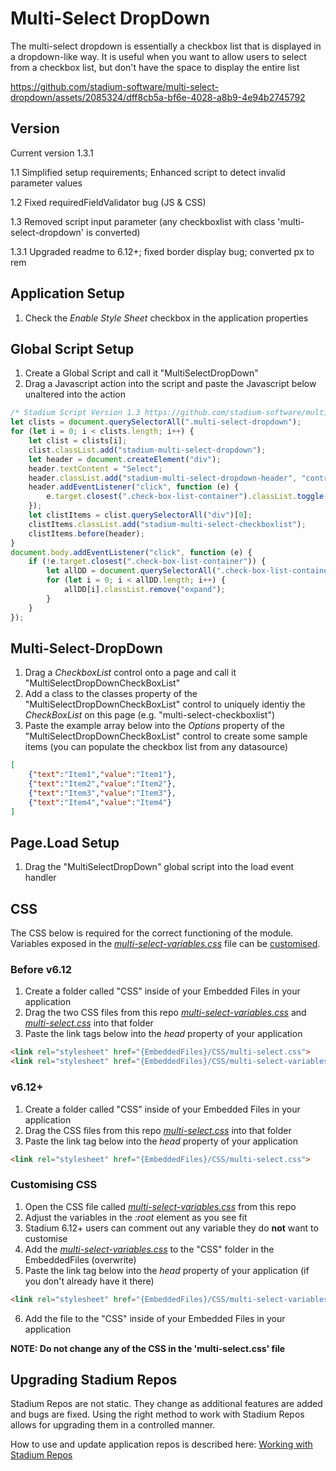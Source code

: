 # Multi-Select DropDown

The multi-select dropdown is essentially a checkbox list that is displayed in a dropdown-like way. It is useful when you want to allow users to select from a checkbox list, but don't have the space to display the entire list

https://github.com/stadium-software/multi-select-dropdown/assets/2085324/dff8cb5a-bf6e-4028-a8b9-4e94b2745792

## Version
Current version 1.3.1

1.1 Simplified setup requirements; Enhanced script to detect invalid parameter values

1.2 Fixed requiredFieldValidator bug (JS & CSS)

1.3 Removed script input parameter (any checkboxlist with class 'multi-select-dropdown' is converted)

1.3.1 Upgraded readme to 6.12+; fixed border display bug; converted px to rem

## Application Setup
1. Check the *Enable Style Sheet* checkbox in the application properties

## Global Script Setup

1. Create a Global Script and call it "MultiSelectDropDown"
2. Drag a Javascript action into the script and paste the Javascript below unaltered into the action
```javascript
/* Stadium Script Version 1.3 https://github.com/stadium-software/multi-select-dropdown/ */
let clists = document.querySelectorAll(".multi-select-dropdown");
for (let i = 0; i < clists.length; i++) {
    let clist = clists[i];
    clist.classList.add("stadium-multi-select-dropdown");
    let header = document.createElement("div");
    header.textContent = "Select";
    header.classList.add("stadium-multi-select-dropdown-header", "control-container");
    header.addEventListener("click", function (e) {
        e.target.closest(".check-box-list-container").classList.toggle("expand");
    });
    let clistItems = clist.querySelectorAll("div")[0];
    clistItems.classList.add("stadium-multi-select-checkboxlist");
    clistItems.before(header);
}
document.body.addEventListener("click", function (e) {
    if (!e.target.closest(".check-box-list-container")) {
        let allDD = document.querySelectorAll(".check-box-list-container:has(.stadium-multi-select-checkboxlist)");
        for (let i = 0; i < allDD.length; i++) {
            allDD[i].classList.remove("expand");
        }
    }
});
```
## Multi-Select-DropDown
1. Drag a *CheckboxList* control onto a page and call it "MultiSelectDropDownCheckBoxList"
2. Add a class to the classes property of the "MultiSelectDropDownCheckBoxList" control to uniquely identiy the *CheckBoxList* on this page (e.g. "multi-select-checkboxlist")
3. Paste the example array below into the *Options* property of the "MultiSelectDropDownCheckBoxList" control to create some sample items (you can populate the checkbox list from any datasource)
```json
[
    {"text":"Item1","value":"Item1"},
    {"text":"Item2","value":"Item2"},
    {"text":"Item3","value":"Item3"},
    {"text":"Item4","value":"Item4"}
]
```

## Page.Load Setup
1. Drag the "MultiSelectDropDown" global script into the load event handler

## CSS
The CSS below is required for the correct functioning of the module. Variables exposed in the [*multi-select-variables.css*](multi-select-variables.css) file can be [customised](#customising-css).

### Before v6.12
1. Create a folder called "CSS" inside of your Embedded Files in your application
2. Drag the two CSS files from this repo [*multi-select-variables.css*](multi-select-variables.css) and [*multi-select.css*](multi-select.css) into that folder
3. Paste the link tags below into the *head* property of your application
```html
<link rel="stylesheet" href="{EmbeddedFiles}/CSS/multi-select.css">
<link rel="stylesheet" href="{EmbeddedFiles}/CSS/multi-select-variables.css">
``` 

### v6.12+
1. Create a folder called "CSS" inside of your Embedded Files in your application
2. Drag the CSS files from this repo [*multi-select.css*](multi-select.css) into that folder
3. Paste the link tag below into the *head* property of your application
```html
<link rel="stylesheet" href="{EmbeddedFiles}/CSS/multi-select.css">
``` 

### Customising CSS
1. Open the CSS file called [*multi-select-variables.css*](multi-select-variables.css) from this repo
2. Adjust the variables in the *:root* element as you see fit
3. Stadium 6.12+ users can comment out any variable they do **not** want to customise
4. Add the [*multi-select-variables.css*](multi-select-variables.css) to the "CSS" folder in the EmbeddedFiles (overwrite)
5. Paste the link tag below into the *head* property of your application (if you don't already have it there)
```html
<link rel="stylesheet" href="{EmbeddedFiles}/CSS/multi-select-variables.css">
``` 
6. Add the file to the "CSS" inside of your Embedded Files in your application

**NOTE: Do not change any of the CSS in the 'multi-select.css' file**

## Upgrading Stadium Repos
Stadium Repos are not static. They change as additional features are added and bugs are fixed. Using the right method to work with Stadium Repos allows for upgrading them in a controlled manner. 

How to use and update application repos is described here: [Working with Stadium Repos](https://github.com/stadium-software/samples-upgrading)